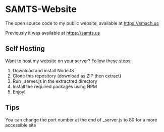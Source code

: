 # SAMTS-Website
The open source code to my public website, available at https://smach.us

Previously it was available at https://samts.us

## Self Hosting
Want to host my website on your server? Follow these steps:
1. Download and install NodeJS
2. Clone this repository (download as ZIP then extract)
3. Run _server.js in the extractred directory
4. Install the required packages using NPM
5. Enjoy!

## Tips
You can change the port number at the end of _server.js to 80 for a more accessible site
